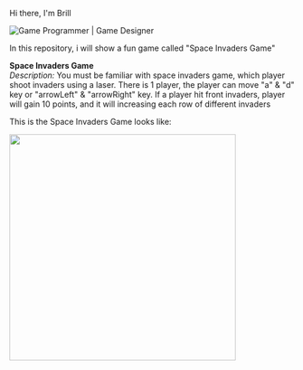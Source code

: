 Hi there, I'm Brill

![Game Programmer | Game Designer ](https://github.com/brillbray/GamesPortofolios/assets/127038837/ffcc0419-d973-4468-907c-1a4568abe999)

In this repository, i  will show a fun game called "Space Invaders Game" 

**Space Invaders Game**
<br>
_Description:_
You must be familiar with space invaders game, which player shoot invaders using a laser. There is 1 player, the player can move "a" & "d" key or "arrowLeft" & "arrowRight" key. If a player hit front invaders, player will gain 10 points, and it will increasing each row of different invaders

This is the Space Invaders Game looks like:

<img style="width: 400px" src="https://github.com/brillbray/SpaceInvadersGame/assets/127038837/b65c4378-f64f-4eb1-9462-2d5d80a6fe47">



